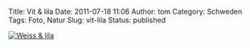Title: Vit & lila
Date: 2011-07-18 11:06
Author: tom
Category: Schweden
Tags: Foto, Natur
Slug: vit-lila
Status: published

[![Weiss &
lila](/pic/lilavitklockor_s.jpg "Weiss & lila")](/pic/lilavitklockor_l.jpg)

